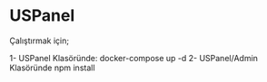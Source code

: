 # USPanel

Çalıştırmak için;

1- USPanel Klasöründe: docker-compose up -d
2- USPanel/Admin Klasöründe npm install
